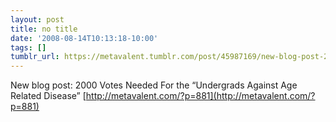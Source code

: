 ```yaml
---
layout: post
title: no title
date: '2008-08-14T10:13:18-10:00'
tags: []
tumblr_url: https://metavalent.tumblr.com/post/45987169/new-blog-post-2000-votes-needed-for-the
---
```

New blog post: 2000 Votes Needed For the “Undergrads Against Age Related Disease” [http://metavalent.com/?p=881](http://metavalent.com/?p=881)

